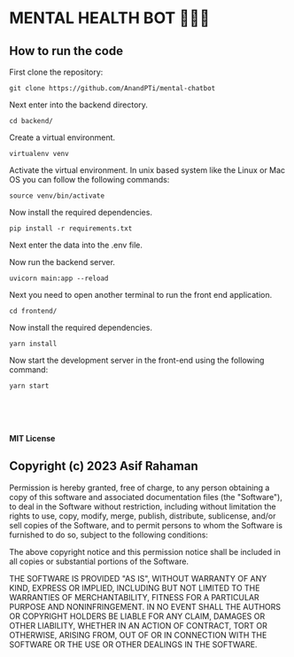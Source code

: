 # MENTAL HEALTH BOT 👨🏼‍⚕️

## How to run the code

First clone the repository: 

```
git clone https://github.com/AnandPTi/mental-chatbot
```

Next enter into the backend directory.

```
cd backend/
```

Create a virtual environment. 

```
virtualenv venv
```

Activate the virtual environment. In unix based system like the Linux or Mac OS you can follow the following commands: 

```
source venv/bin/activate
```

Now install the required dependencies.

```
pip install -r requirements.txt
```

Next enter the data into the .env file.

Now run the backend server.

```
uvicorn main:app --reload
```


Next you need to open another terminal to run the front end application. 

```
cd frontend/
```

Now install the required dependencies. 

```
yarn install 
```

Now start the development server in the front-end using the following command:

```
yarn start
```


<br/>
<br/>
<br/>

**MIT License**

## Copyright (c) 2023 Asif Rahaman

Permission is hereby granted, free of charge, to any person obtaining a copy
of this software and associated documentation files (the "Software"), to deal
in the Software without restriction, including without limitation the rights
to use, copy, modify, merge, publish, distribute, sublicense, and/or sell
copies of the Software, and to permit persons to whom the Software is
furnished to do so, subject to the following conditions:

The above copyright notice and this permission notice shall be included in all
copies or substantial portions of the Software.

THE SOFTWARE IS PROVIDED "AS IS", WITHOUT WARRANTY OF ANY KIND, EXPRESS OR
IMPLIED, INCLUDING BUT NOT LIMITED TO THE WARRANTIES OF MERCHANTABILITY,
FITNESS FOR A PARTICULAR PURPOSE AND NONINFRINGEMENT. IN NO EVENT SHALL THE
AUTHORS OR COPYRIGHT HOLDERS BE LIABLE FOR ANY CLAIM, DAMAGES OR OTHER
LIABILITY, WHETHER IN AN ACTION OF CONTRACT, TORT OR OTHERWISE, ARISING FROM,
OUT OF OR IN CONNECTION WITH THE SOFTWARE OR THE USE OR OTHER DEALINGS IN THE
SOFTWARE.
